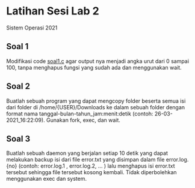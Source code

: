 # Latihan Sesi Lab 2
Sistem Operasi 2021

## Soal 1
Modifikasi code [soal1.c](https://github.com/arsitektur-jaringan-komputer/Modul-Sisop/blob/master/2021/Modul2/soal1.c) agar output nya menjadi angka urut dari 0 sampai 100, tanpa menghapus fungsi yang sudah ada dan menggunakan wait.
## Soal 2
Buatlah sebuah program yang dapat mengcopy folder beserta semua isi dari folder di /home/{USER}/Downloads ke dalam sebuah folder dengan format nama tanggal-bulan-tahun_jam:menit:detik (contoh: 26-03-2021_16:22:09). Gunakan fork, exec, dan wait.
## Soal 3
Buatlah sebuah daemon yang berjalan setiap 10 detik yang dapat melakukan backup isi dari file error.txt yang disimpan dalam file error.log.{no} (contoh: error.log.1 , error.log.2, … ) lalu menghapus isi error.txt tersebut sehingga file tersebut kosong kembali. Tidak diperbolehkan menggunakan exec dan system.
